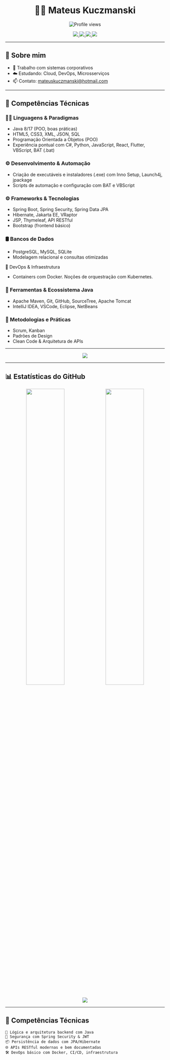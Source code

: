 <!-- HEADER -->
<h1 align="center">👨‍💻 Mateus Kuczmanski</h1>

<p align="center">
  <img src="https://komarev.com/ghpvc/?username=kuczmanski&label=Profile%20views&color=4C566A&style=flat-square" alt="Profile views" />
</p>

<p align="center">
  <a href="https://linkedin.com/in/mateuskuczmanski" target="_blank">
    <img src="https://img.shields.io/badge/LinkedIn-0A66C2?style=for-the-badge&logo=linkedin&logoColor=white" />
  </a>
  <a href="https://github.com/kuczmanski" target="_blank">
    <img src="https://img.shields.io/badge/GitHub-181717?style=for-the-badge&logo=github&logoColor=white" />
  </a>
  <a href="https://instagram.com/mateuskuczmanski" target="_blank">
    <img src="https://img.shields.io/badge/Instagram-E4405F?style=for-the-badge&logo=instagram&logoColor=white" />
  </a>
  <a href="mailto:mateuskuczmanski@hotmail.com">
    <img src="https://img.shields.io/badge/Email-D14836?style=for-the-badge&logo=gmail&logoColor=white" />
  </a>
</p>

---

## 🧠 Sobre mim

- 🏢 Trabalho com sistemas corporativos
- ☁️ Estudando: Cloud, DevOps, Microsserviços
- 📫 Contato: [mateuskuczmanski@hotmail.com](mailto:mateuskuczmanski@hotmail.com)

---

## 🧠 Competências Técnicas

### 👨‍💻 Linguagens & Paradigmas
- Java 8/17 (POO, boas práticas)
- HTML5, CSS3, XML, JSON, SQL
- Programação Orientada a Objetos (POO)
- Experiência pontual com C#, Python, JavaScript, React, Flutter, VBScript, BAT (.bat)

### ⚙️ Desenvolvimento & Automação
- Criação de executáveis e instaladores (.exe) com Inno Setup, Launch4j, jpackage
- Scripts de automação e configuração com BAT e VBScript

### ⚙️ Frameworks & Tecnologias
- Spring Boot, Spring Security, Spring Data JPA
- Hibernate, Jakarta EE, VRaptor
- JSP, Thymeleaf, API RESTful
- Bootstrap (frontend básico)

### 🛢️ Bancos de Dados
- PostgreSQL, MySQL, SQLite
- Modelagem relacional e consultas otimizadas

🚢 DevOps & Infraestrutura
- Containers com Docker. Noções de orquestração com Kubernetes.

### 🧰 Ferramentas & Ecossistema Java
- Apache Maven, Git, GitHub, SourceTree, Apache Tomcat
- IntelliJ IDEA, VSCode, Eclipse, NetBeans

### 🧩 Metodologias e Práticas
- Scrum, Kanban
- Padrões de Design
- Clean Code & Arquitetura de APIs

---

<p align="center">
  <img src="https://skillicons.dev/icons?i=java,spring,hibernate,docker,kubernetes,postgres,mysql,git,maven,vscode,idea" />
</p>

---

## 📊 Estatísticas do GitHub

<p align="center">
  <img src="https://github-readme-stats.vercel.app/api?username=kuczmanski&show_icons=true&theme=vue&hide_border=true&count_private=true" width="49%" />
  <img src="https://github-readme-streak-stats.herokuapp.com/?user=kuczmanski&theme=vue&hide_border=true" width="49%" />
</p>

<p align="center">
  <img src="https://github-readme-activity-graph.vercel.app/graph?username=kuczmanski&theme=github-dark&hide_border=true" />
</p>

---

## 🧭 Competências Técnicas

```text
🧠 Lógica e arquitetura backend com Java
🔐 Segurança com Spring Security & JWT
📦 Persistência de dados com JPA/Hibernate
🌐 APIs RESTful modernas e bem documentadas
🛠️ DevOps básico com Docker, CI/CD, infraestrutura
